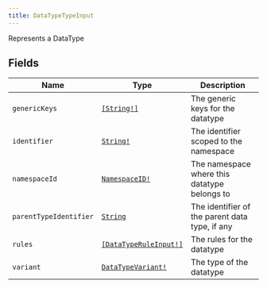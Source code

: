 ```yaml
---
title: DataTypeTypeInput
---
```


Represents a DataType

## Fields

| Name | Type | Description |
|------|------|-------------|
| `genericKeys` | [`[String!]`](../scalar/string.md) | The generic keys for the datatype |
| `identifier` | [`String!`](../scalar/string.md) | The identifier scoped to the namespace |
| `namespaceId` | [`NamespaceID!`](../scalar/namespaceid.md) | The namespace where this datatype belongs to |
| `parentTypeIdentifier` | [`String`](../scalar/string.md) | The identifier of the parent data type, if any |
| `rules` | [`[DataTypeRuleInput!]`](../input_object/datatyperuleinput.md) | The rules for the datatype |
| `variant` | [`DataTypeVariant!`](../enum/datatypevariant.md) | The type of the datatype |
